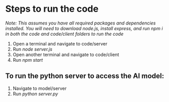 # Steps to run the code
*Note: This assumes you have all required packages and dependencies installed. You will need to download node.js, install express, and run npm i in both the code and code/client folders to run the code*
1. Open a terminal and navigate to code/server
2. Run *node server.js*
3. Open another terminal and navigate to code/client
4. Run *npm start*

## To run the python server to access the AI model:
1. Navigate to model/server
2. Run *python server.py*
